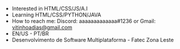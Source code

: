 - Interested in HTML/CSS/JS/A.I
- Learning HTML/CSS/PYTHON/JAVA
- How to reach me: Discord: aaaaaaaaaaaaa#1236 or Gmail: vitinhoadias@gmail.com
- EN/US - PT/BR 
- Desenvolvimento de Software Multiplataforma - Fatec Zona Leste
<!---
vitinbeyblade/vitinbeyblade is a ✨ special ✨ repository because its `README.md` (this file) appears on your GitHub profile.
You can click the Preview link to take a look at your changes.
--->
